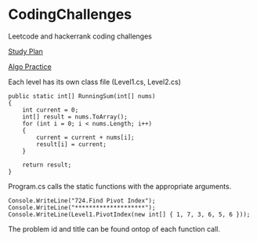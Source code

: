 # CodingChallenges
Leetcode and hackerrank coding challenges

[Study Plan](https://leetcode.com/study-plan/leetcode-75/)

[Algo Practice](https://leetcode.com/study-plan/algorithm/)

Each level has its own class file (Level1.cs, Level2.cs)
```
public static int[] RunningSum(int[] nums)
{
    int current = 0;
    int[] result = nums.ToArray();
    for (int i = 0; i < nums.Length; i++)
    {
        current = current + nums[i];
        result[i] = current;
    }

    return result;
}
```

Program.cs calls the static functions with the appropriate arguments.
```
Console.WriteLine("724.Find Pivot Index");
Console.WriteLine("********************");
Console.WriteLine(Level1.PivotIndex(new int[] { 1, 7, 3, 6, 5, 6 }));
```
The problem id and title can be found ontop of each function call.
